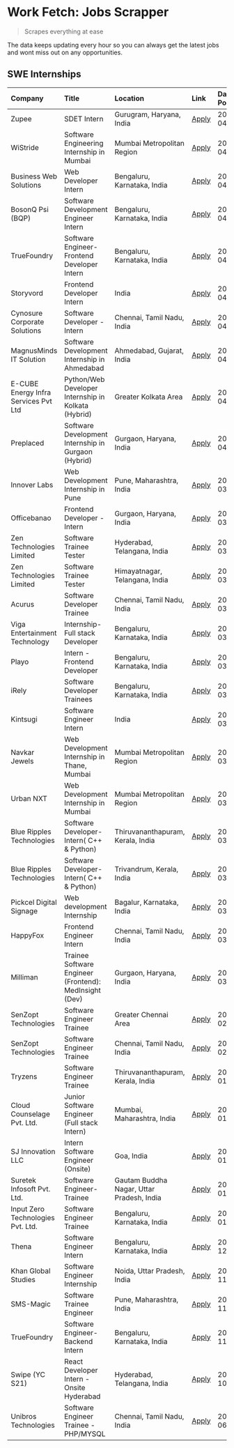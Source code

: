# Work Fetch: Jobs Scrapper
> Scrapes everything at ease

The data keeps updating every hour so you can always get the latest jobs and wont miss out on any opportunities.

## SWE Internships
<!--START_SECTION:workfetch-->
| Company                              | Title                                                  | Location                                  | Link                                                                                                                                                                                                                                                                                      | Date Posted   |
|:-------------------------------------|:-------------------------------------------------------|:------------------------------------------|:------------------------------------------------------------------------------------------------------------------------------------------------------------------------------------------------------------------------------------------------------------------------------------------|:--------------|
| Zupee                                | SDET Intern                                            | Gurugram, Haryana, India                  | [Apply](https://in.linkedin.com/jobs/view/sdet-intern-at-zupee-3888478071?position=20&pageNum=0&refId=ihAQcvTOANlLA8mbeRxFLQ%3D%3D&trackingId=kFOntkGTIJwmZngL3krUNQ%3D%3D&trk=public_jobs_jserp-result_search-card)                                                                      | 2024-04-09    |
| WiStride                             | Software Engineering Internship in Mumbai              | Mumbai Metropolitan Region                | [Apply](https://in.linkedin.com/jobs/view/software-engineering-internship-in-mumbai-at-wistride-3888218704?position=21&pageNum=0&refId=ihAQcvTOANlLA8mbeRxFLQ%3D%3D&trackingId=lv88QpkkgniJ8xgFy6CB0g%3D%3D&trk=public_jobs_jserp-result_search-card)                                     | 2024-04-08    |
| Business Web Solutions               | Web Developer Intern                                   | Bengaluru, Karnataka, India               | [Apply](https://in.linkedin.com/jobs/view/web-developer-intern-at-business-web-solutions-3889115371?position=30&pageNum=0&refId=ihAQcvTOANlLA8mbeRxFLQ%3D%3D&trackingId=2MACk3MFuz5PkB%2FxQAdaDg%3D%3D&trk=public_jobs_jserp-result_search-card)                                          | 2024-04-08    |
| BosonQ Psi (BQP)                     | Software Development Engineer Intern                   | Bengaluru, Karnataka, India               | [Apply](https://in.linkedin.com/jobs/view/software-development-engineer-intern-at-bosonq-psi-bqp-3888328596?position=32&pageNum=0&refId=ihAQcvTOANlLA8mbeRxFLQ%3D%3D&trackingId=nuYwYrtfGblaej62Zm8JIQ%3D%3D&trk=public_jobs_jserp-result_search-card)                                    | 2024-04-06    |
| TrueFoundry                          | Software Engineer- Frontend Developer Intern           | Bengaluru, Karnataka, India               | [Apply](https://in.linkedin.com/jobs/view/software-engineer-frontend-developer-intern-at-truefoundry-3887320206?position=23&pageNum=0&refId=ihAQcvTOANlLA8mbeRxFLQ%3D%3D&trackingId=r6GCHCddjwmlacKlk5%2B%2BBQ%3D%3D&trk=public_jobs_jserp-result_search-card)                            | 2024-04-05    |
| Storyvord                            | Frontend Developer Intern                              | India                                     | [Apply](https://in.linkedin.com/jobs/view/frontend-developer-intern-at-storyvord-3518938006?position=16&pageNum=0&refId=ihAQcvTOANlLA8mbeRxFLQ%3D%3D&trackingId=WLSJRC%2F%2F9KKOwM%2FFzXAg1w%3D%3D&trk=public_jobs_jserp-result_search-card)                                              | 2024-04-04    |
| Cynosure Corporate Solutions         | Software Developer -Intern                             | Chennai, Tamil Nadu, India                | [Apply](https://in.linkedin.com/jobs/view/software-developer-intern-at-cynosure-corporate-solutions-3884767755?position=27&pageNum=0&refId=ihAQcvTOANlLA8mbeRxFLQ%3D%3D&trackingId=LQn0sf7s%2B3y2RmgSwdOtvg%3D%3D&trk=public_jobs_jserp-result_search-card)                               | 2024-04-04    |
| MagnusMinds IT Solution              | Software Development Internship in Ahmedabad           | Ahmedabad, Gujarat, India                 | [Apply](https://in.linkedin.com/jobs/view/software-development-internship-in-ahmedabad-at-magnusminds-it-solution-3883933909?position=40&pageNum=0&refId=ihAQcvTOANlLA8mbeRxFLQ%3D%3D&trackingId=8UVeA3AsvCtCUArpxdReQA%3D%3D&trk=public_jobs_jserp-result_search-card)                   | 2024-04-03    |
| E-CUBE Energy Infra Services Pvt Ltd | Python/Web Developer Internship in Kolkata (Hybrid)    | Greater Kolkata Area                      | [Apply](https://in.linkedin.com/jobs/view/python-web-developer-internship-in-kolkata-hybrid-at-e-cube-energy-infra-services-pvt-ltd-3882160442?position=17&pageNum=0&refId=ihAQcvTOANlLA8mbeRxFLQ%3D%3D&trackingId=qlx8QMd94NQuSwzrL8Kurg%3D%3D&trk=public_jobs_jserp-result_search-card) | 2024-04-02    |
| Preplaced                            | Software Development Internship in Gurgaon (Hybrid)    | Gurgaon, Haryana, India                   | [Apply](https://in.linkedin.com/jobs/view/software-development-internship-in-gurgaon-hybrid-at-preplaced-3880567870?position=24&pageNum=0&refId=ihAQcvTOANlLA8mbeRxFLQ%3D%3D&trackingId=ZyiByIXft%2Fv8Rlbf9tyo0w%3D%3D&trk=public_jobs_jserp-result_search-card)                          | 2024-04-01    |
| Innover Labs                         | Web Development Internship in Pune                     | Pune, Maharashtra, India                  | [Apply](https://in.linkedin.com/jobs/view/web-development-internship-in-pune-at-innover-labs-3875494237?position=8&pageNum=0&refId=ihAQcvTOANlLA8mbeRxFLQ%3D%3D&trackingId=%2B2%2FshzUd2i2sk07%2BAdT9CQ%3D%3D&trk=public_jobs_jserp-result_search-card)                                   | 2024-03-28    |
| Officebanao                          | Frontend Developer - Intern                            | Gurgaon, Haryana, India                   | [Apply](https://in.linkedin.com/jobs/view/frontend-developer-intern-at-officebanao-3871265915?position=12&pageNum=0&refId=ihAQcvTOANlLA8mbeRxFLQ%3D%3D&trackingId=xb%2Blh%2FSW6GkqYvx4GxOTGA%3D%3D&trk=public_jobs_jserp-result_search-card)                                              | 2024-03-28    |
| Zen Technologies Limited             | Software Trainee Tester                                | Hyderabad, Telangana, India               | [Apply](https://in.linkedin.com/jobs/view/software-trainee-tester-at-zen-technologies-limited-3872036112?position=13&pageNum=0&refId=ihAQcvTOANlLA8mbeRxFLQ%3D%3D&trackingId=nDYZGa%2F7FVyiu%2FLiLkQS9g%3D%3D&trk=public_jobs_jserp-result_search-card)                                   | 2024-03-27    |
| Zen Technologies Limited             | Software Trainee Tester                                | Himayatnagar, Telangana, India            | [Apply](https://in.linkedin.com/jobs/view/software-trainee-tester-at-zen-technologies-limited-3872100214?position=10&pageNum=0&refId=ihAQcvTOANlLA8mbeRxFLQ%3D%3D&trackingId=Oh7hQ%2BYKDNGwD3Zi%2BEmqDQ%3D%3D&trk=public_jobs_jserp-result_search-card)                                   | 2024-03-26    |
| Acurus                               | Software Developer Trainee                             | Chennai, Tamil Nadu, India                | [Apply](https://in.linkedin.com/jobs/view/software-developer-trainee-at-acurus-3871400616?position=22&pageNum=0&refId=ihAQcvTOANlLA8mbeRxFLQ%3D%3D&trackingId=%2FxeteT0aXdyE9JgjfXhD%2FQ%3D%3D&trk=public_jobs_jserp-result_search-card)                                                  | 2024-03-26    |
| Viga Entertainment Technology        | Internship-Full stack Developer                        | Bengaluru, Karnataka, India               | [Apply](https://in.linkedin.com/jobs/view/internship-full-stack-developer-at-viga-entertainment-technology-3870669789?position=31&pageNum=0&refId=ihAQcvTOANlLA8mbeRxFLQ%3D%3D&trackingId=mDgOI3BvtjFnzwSHvfg5jA%3D%3D&trk=public_jobs_jserp-result_search-card)                          | 2024-03-25    |
| Playo                                | Intern - Frontend Developer                            | Bengaluru, Karnataka, India               | [Apply](https://in.linkedin.com/jobs/view/intern-frontend-developer-at-playo-3864131172?position=6&pageNum=0&refId=ihAQcvTOANlLA8mbeRxFLQ%3D%3D&trackingId=ywiQ6W1eXdrG%2B%2Fu2Jajl1g%3D%3D&trk=public_jobs_jserp-result_search-card)                                                     | 2024-03-22    |
| iRely                                | Software Developer Trainees                            | Bengaluru, Karnataka, India               | [Apply](https://in.linkedin.com/jobs/view/software-developer-trainees-at-irely-3860566039?position=3&pageNum=0&refId=ihAQcvTOANlLA8mbeRxFLQ%3D%3D&trackingId=Y7HFcVlngKT%2B6P6ism6CKQ%3D%3D&trk=public_jobs_jserp-result_search-card)                                                     | 2024-03-18    |
| Kintsugi                             | Software Engineer Intern                               | India                                     | [Apply](https://in.linkedin.com/jobs/view/software-engineer-intern-at-kintsugi-3857074071?position=36&pageNum=0&refId=ihAQcvTOANlLA8mbeRxFLQ%3D%3D&trackingId=XD8VwheBTLLY3iXlkLcbtQ%3D%3D&trk=public_jobs_jserp-result_search-card)                                                      | 2024-03-16    |
| Navkar Jewels                        | Web Development Internship in Thane, Mumbai            | Mumbai Metropolitan Region                | [Apply](https://in.linkedin.com/jobs/view/web-development-internship-in-thane-mumbai-at-navkar-jewels-3858080315?position=58&pageNum=0&refId=ihAQcvTOANlLA8mbeRxFLQ%3D%3D&trackingId=KrxO1u5wsJAZCGibavWZpQ%3D%3D&trk=public_jobs_jserp-result_search-card)                               | 2024-03-15    |
| Urban NXT                            | Web Development Internship in Mumbai                   | Mumbai Metropolitan Region                | [Apply](https://in.linkedin.com/jobs/view/web-development-internship-in-mumbai-at-urban-nxt-3858090142?position=59&pageNum=0&refId=ihAQcvTOANlLA8mbeRxFLQ%3D%3D&trackingId=1IurgATY%2FqQmHTeilPc93w%3D%3D&trk=public_jobs_jserp-result_search-card)                                       | 2024-03-15    |
| Blue Ripples Technologies            | Software Developer- Intern( C++ & Python)              | Thiruvananthapuram, Kerala, India         | [Apply](https://in.linkedin.com/jobs/view/software-developer-intern-c%2B%2B-python-at-blue-ripples-technologies-3855594494?position=19&pageNum=0&refId=ihAQcvTOANlLA8mbeRxFLQ%3D%3D&trackingId=Zt1mGYSQPuol%2BRxhmRfnNA%3D%3D&trk=public_jobs_jserp-result_search-card)                   | 2024-03-14    |
| Blue Ripples Technologies            | Software Developer- Intern( C++  & Python)             | Trivandrum, Kerala, India                 | [Apply](https://in.linkedin.com/jobs/view/software-developer-intern-c%2B%2B-python-at-blue-ripples-technologies-3856150730?position=18&pageNum=0&refId=ihAQcvTOANlLA8mbeRxFLQ%3D%3D&trackingId=5mM9gk74o0quow6JQbUJXQ%3D%3D&trk=public_jobs_jserp-result_search-card)                     | 2024-03-13    |
| Pickcel Digital Signage              | Web development Internship                             | Bagalur, Karnataka, India                 | [Apply](https://in.linkedin.com/jobs/view/web-development-internship-at-pickcel-digital-signage-3849506118?position=57&pageNum=0&refId=ihAQcvTOANlLA8mbeRxFLQ%3D%3D&trackingId=6zFh%2BdZURhELDrZKfWiGqA%3D%3D&trk=public_jobs_jserp-result_search-card)                                   | 2024-03-08    |
| HappyFox                             | Frontend Engineer Intern                               | Chennai, Tamil Nadu, India                | [Apply](https://in.linkedin.com/jobs/view/frontend-engineer-intern-at-happyfox-3848357951?position=50&pageNum=0&refId=ihAQcvTOANlLA8mbeRxFLQ%3D%3D&trackingId=qo%2BjvC7SscAtxRJTLUBLeQ%3D%3D&trk=public_jobs_jserp-result_search-card)                                                    | 2024-03-07    |
| Milliman                             | Trainee Software Engineer (Frontend): MedInsight (Dev) | Gurgaon, Haryana, India                   | [Apply](https://in.linkedin.com/jobs/view/trainee-software-engineer-frontend-medinsight-dev-at-milliman-3792874280?position=11&pageNum=0&refId=ihAQcvTOANlLA8mbeRxFLQ%3D%3D&trackingId=AwXRioj4MfBy%2BicDBybZdA%3D%3D&trk=public_jobs_jserp-result_search-card)                           | 2024-03-01    |
| SenZopt Technologies                 | Software Engineer Trainee                              | Greater Chennai Area                      | [Apply](https://in.linkedin.com/jobs/view/software-engineer-trainee-at-senzopt-technologies-3827688781?position=41&pageNum=0&refId=ihAQcvTOANlLA8mbeRxFLQ%3D%3D&trackingId=biGDepkzwJHWV1jzL7yc%2BQ%3D%3D&trk=public_jobs_jserp-result_search-card)                                       | 2024-02-12    |
| SenZopt Technologies                 | Software Engineer Trainee                              | Chennai, Tamil Nadu, India                | [Apply](https://in.linkedin.com/jobs/view/software-engineer-trainee-at-senzopt-technologies-3827686880?position=52&pageNum=0&refId=ihAQcvTOANlLA8mbeRxFLQ%3D%3D&trackingId=dMHzywDe4Xsi9ouxuyA8%2Bw%3D%3D&trk=public_jobs_jserp-result_search-card)                                       | 2024-02-12    |
| Tryzens                              | Software Engineer Trainee                              | Thiruvananthapuram, Kerala, India         | [Apply](https://in.linkedin.com/jobs/view/software-engineer-trainee-at-tryzens-3809363491?position=43&pageNum=0&refId=ihAQcvTOANlLA8mbeRxFLQ%3D%3D&trackingId=AtCLpcyNv4747OqhM74VFw%3D%3D&trk=public_jobs_jserp-result_search-card)                                                      | 2024-01-18    |
| Cloud Counselage Pvt. Ltd.           | Junior Software Engineer (Full stack Intern)           | Mumbai, Maharashtra, India                | [Apply](https://in.linkedin.com/jobs/view/junior-software-engineer-full-stack-intern-at-cloud-counselage-pvt-ltd-3803132814?position=35&pageNum=0&refId=ihAQcvTOANlLA8mbeRxFLQ%3D%3D&trackingId=HOBoK8HKKlm%2FdhKVZkGUVw%3D%3D&trk=public_jobs_jserp-result_search-card)                  | 2024-01-11    |
| SJ Innovation LLC                    | Intern Software Engineer (Onsite)                      | Goa, India                                | [Apply](https://in.linkedin.com/jobs/view/intern-software-engineer-onsite-at-sj-innovation-llc-3799959011?position=48&pageNum=0&refId=ihAQcvTOANlLA8mbeRxFLQ%3D%3D&trackingId=lpijQ4Gqry050M4p9jBSOg%3D%3D&trk=public_jobs_jserp-result_search-card)                                      | 2024-01-11    |
| Suretek Infosoft Pvt. Ltd.           | Software Engineer-Trainee                              | Gautam Buddha Nagar, Uttar Pradesh, India | [Apply](https://in.linkedin.com/jobs/view/software-engineer-trainee-at-suretek-infosoft-pvt-ltd-3800934643?position=28&pageNum=0&refId=ihAQcvTOANlLA8mbeRxFLQ%3D%3D&trackingId=JERMQQ1gM%2BkkCIfAKCCjAg%3D%3D&trk=public_jobs_jserp-result_search-card)                                   | 2024-01-09    |
| Input Zero Technologies Pvt. Ltd.    | Software Engineer Trainee                              | Bengaluru, Karnataka, India               | [Apply](https://in.linkedin.com/jobs/view/software-engineer-trainee-at-input-zero-technologies-pvt-ltd-3800927643?position=38&pageNum=0&refId=ihAQcvTOANlLA8mbeRxFLQ%3D%3D&trackingId=QEQErMxUtz%2BfmxSrfd0nVw%3D%3D&trk=public_jobs_jserp-result_search-card)                            | 2024-01-09    |
| Thena                                | Software Engineer Intern                               | Bengaluru, Karnataka, India               | [Apply](https://in.linkedin.com/jobs/view/software-engineer-intern-at-thena-3778731751?position=25&pageNum=0&refId=ihAQcvTOANlLA8mbeRxFLQ%3D%3D&trackingId=nFwsezf0SUuOQ%2FtWcfdh7g%3D%3D&trk=public_jobs_jserp-result_search-card)                                                       | 2023-12-05    |
| Khan Global Studies                  | Software Engineer Internship                           | Noida, Uttar Pradesh, India               | [Apply](https://in.linkedin.com/jobs/view/software-engineer-internship-at-khan-global-studies-3766942197?position=55&pageNum=0&refId=ihAQcvTOANlLA8mbeRxFLQ%3D%3D&trackingId=l9Cv5fmBHOrrJRADRaJkJw%3D%3D&trk=public_jobs_jserp-result_search-card)                                       | 2023-11-27    |
| SMS-Magic                            | Software Trainee Engineer                              | Pune, Maharashtra, India                  | [Apply](https://in.linkedin.com/jobs/view/software-trainee-engineer-at-sms-magic-3761409781?position=37&pageNum=0&refId=ihAQcvTOANlLA8mbeRxFLQ%3D%3D&trackingId=0CkQ6repo6AYH3GnRbuELw%3D%3D&trk=public_jobs_jserp-result_search-card)                                                    | 2023-11-16    |
| TrueFoundry                          | Software Engineer-Backend Intern                       | Bengaluru, Karnataka, India               | [Apply](https://in.linkedin.com/jobs/view/software-engineer-backend-intern-at-truefoundry-3779508170?position=39&pageNum=0&refId=ihAQcvTOANlLA8mbeRxFLQ%3D%3D&trackingId=HC8Pn0P37XavsplsQ8CPAw%3D%3D&trk=public_jobs_jserp-result_search-card)                                           | 2023-11-10    |
| Swipe (YC S21)                       | React Developer Intern - Onsite Hyderabad              | Hyderabad, Telangana, India               | [Apply](https://in.linkedin.com/jobs/view/react-developer-intern-onsite-hyderabad-at-swipe-yc-s21-3737600089?position=44&pageNum=0&refId=ihAQcvTOANlLA8mbeRxFLQ%3D%3D&trackingId=ln6q7EuDuHPdBynpT42smQ%3D%3D&trk=public_jobs_jserp-result_search-card)                                   | 2023-10-13    |
| Unibros Technologies                 | Software Engineer Trainee - PHP/MYSQL                  | Chennai, Tamil Nadu, India                | [Apply](https://in.linkedin.com/jobs/view/software-engineer-trainee-php-mysql-at-unibros-technologies-3656599241?position=42&pageNum=0&refId=ihAQcvTOANlLA8mbeRxFLQ%3D%3D&trackingId=uAsQFfZoEGl56czkugP5bw%3D%3D&trk=public_jobs_jserp-result_search-card)                               | 2023-06-12    |
<!--END_SECTION:workfetch-->
